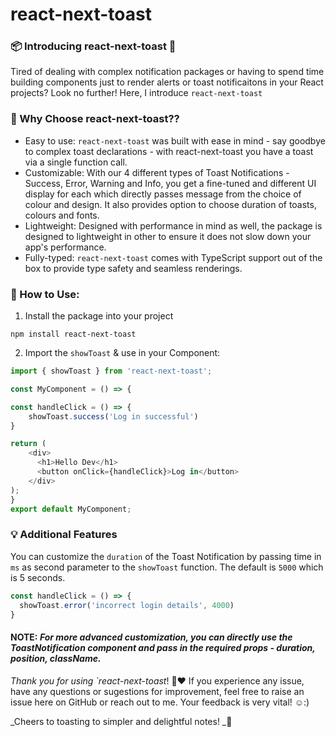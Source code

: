 # react-next-toast
### 📦 Introducing react-next-toast 🍞
Tired of dealing with complex notification packages or having to spend time building components just to render alerts or toast notificaitons in your React projects? Look no further! Here, I introduce `react-next-toast` 

### 🚀 Why Choose react-next-toast??
- Easy to use: `react-next-toast` was built with ease in mind - say goodbye to complex toast declarations - with react-next-toast you have a toast via a single function call.
- Customizable: With our 4 different types of Toast Notifications - Success, Error, Warning and Info, you get a fine-tuned and different UI display for each which directly passes message from the choice of colour and design. It also provides option to choose duration of toasts, colours and fonts.
- Lightweight: Designed with performance in mind as well, the package is designed to lightweight in other to ensure it does not slow down your app's performance.
- Fully-typed: `react-next-toast` comes with TypeScript support out of the box to provide type safety and seamless renderings.

### 📝 How to Use:
1. Install the package into your project
   
~~~
npm install react-next-toast
~~~

2. Import the `showToast` & use in your Component:

```javascript
import { showToast } from 'react-next-toast';

const MyComponent = () => {

const handleClick = () => {
    showToast.success('Log in successful')
}

return (
    <div>
      <h1>Hello Dev</h1>
      <button onClick={handleClick}>Log in</button>
    </div>
);
}
export default MyComponent;

````
### 💡 Additional Features
You can customize the `duration` of the Toast Notification by passing time in `ms` as second parameter to the `showToast` function.
The default is `5000` which is 5 seconds.

````javascript
const handleClick = () => {
  showToast.error('incorrect login details', 4000)
}
````

#### **NOTE:** _For more advanced customization, you can directly use the ToastNotification component and pass in the required props - duration, position, className._

_Thank you for using `react-next-toast_! 🙏❤️ If you experience any issue, have any questions or sugestions for improvement, feel free to raise an issue here on GitHub or reach out to me. Your feedback is very vital! ☺:)

_Cheers to toasting to simpler and delightful notes! _🥂 
